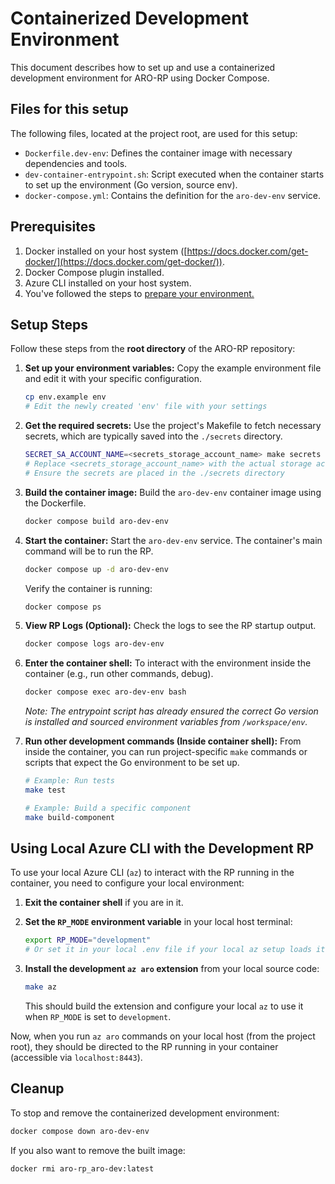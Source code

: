 # Containerized Development Environment

This document describes how to set up and use a containerized development environment for ARO-RP using Docker Compose.

## Files for this setup

The following files, located at the project root, are used for this setup:

- `Dockerfile.dev-env`: Defines the container image with necessary dependencies and tools.
- `dev-container-entrypoint.sh`: Script executed when the container starts to set up the environment (Go version, source env).
- `docker-compose.yml`: Contains the definition for the `aro-dev-env` service.

## Prerequisites

1.  Docker installed on your host system ([https://docs.docker.com/get-docker/](https://docs.docker.com/get-docker/)).
2.  Docker Compose plugin installed.
3.  Azure CLI installed on your host system.
4. You've followed the steps to [prepare your environment.](https://github.com/Azure/ARO-RP/blob/master/docs/deploy-development-rp.md#prepare-your-environment)

## Setup Steps

Follow these steps from the **root directory** of the ARO-RP repository:

1.  **Set up your environment variables:**
    Copy the example environment file and edit it with your specific configuration.

    ```bash
    cp env.example env
    # Edit the newly created 'env' file with your settings
    ```

2.  **Get the required secrets:**
    Use the project's Makefile to fetch necessary secrets, which are typically saved into the `./secrets` directory.

    ```bash
    SECRET_SA_ACCOUNT_NAME=<secrets_storage_account_name> make secrets
    # Replace <secrets_storage_account_name> with the actual storage account name
    # Ensure the secrets are placed in the ./secrets directory
    ```

3.  **Build the container image:**
    Build the `aro-dev-env` container image using the Dockerfile.

    ```bash
    docker compose build aro-dev-env
    ```

4.  **Start the container:**
    Start the `aro-dev-env` service. The container's main command will be to run the RP.

    ```bash
    docker compose up -d aro-dev-env
    ```
    Verify the container is running:
    ```bash
    docker compose ps
    ```

5.  **View RP Logs (Optional):**
    Check the logs to see the RP startup output.

    ```bash
    docker compose logs aro-dev-env
    ```

6.  **Enter the container shell:**
    To interact with the environment inside the container (e.g., run other commands, debug).

    ```bash
    docker compose exec aro-dev-env bash
    ```
    *Note: The entrypoint script has already ensured the correct Go version is installed and sourced environment variables from `/workspace/env`.*

7.  **Run other development commands (Inside container shell):**
    From inside the container, you can run project-specific `make` commands or scripts that expect the Go environment to be set up.

    ```bash
    # Example: Run tests
    make test
    
    # Example: Build a specific component
    make build-component
    ```

## Using Local Azure CLI with the Development RP

To use your local Azure CLI (`az`) to interact with the RP running in the container, you need to configure your local environment:

1.  **Exit the container shell** if you are in it.
2.  **Set the `RP_MODE` environment variable** in your local host terminal:

    ```bash
    export RP_MODE="development"
    # Or set it in your local .env file if your local az setup loads it
    ```

3.  **Install the development `az aro` extension** from your local source code:

    ```bash
    make az
    ```
    This should build the extension and configure your local `az` to use it when `RP_MODE` is set to `development`.

Now, when you run `az aro` commands on your local host (from the project root), they should be directed to the RP running in your container (accessible via `localhost:8443`).

## Cleanup

To stop and remove the containerized development environment:

```bash
docker compose down aro-dev-env
```

If you also want to remove the built image:

```bash
docker rmi aro-rp_aro-dev:latest
```